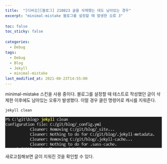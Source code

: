 ```yaml
---
title:  "[디버깅][블로그] 210823 글을 삭제했는 데도 남아있는 경우"
excerpt: "minimal-mistake 블로그를 설정할 때 발생한 오류 3"

toc: false
toc_sticky: false

categories:
  - Debug
tags:
  - Debug
  - Blog
  - Jekyll
  - minimal-mistake
last_modified_at: 2021-08-23T14:55:00
---
```


minimal-mistake 스킨을 사용 중이다.
블로그를 설정할 때 테스트로 작성했던 글이 삭제한 이후에도 남아있는 오류가 발생했다.
이럴 경우 클린 명령어로 캐시를 지워준다.

```
jekyll clean
```

<p class="code"><img src="/assets/images/21090610.png" /></p>

새로고침해보면 글이 지워진 것을 확인할 수 있다.

